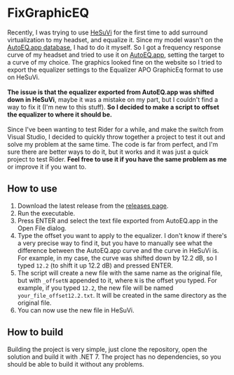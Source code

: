 ﻿# FixGraphicEQ
Recently, I was trying to use [HeSuVi](https://sourceforge.net/projects/hesuvi/) for the first time to add surround virtualization to my headset, and equalize it. Since my model wasn't on the [AutoEQ.app database](https://github.com/jaakkopasanen/AutoEq/tree/master/results), I had to do it myself. So I got a frequency response curve of my headset and tried to use it on [AutoEQ.app](https://autoeq.app), setting the target to a curve of my choice. The graphics looked fine on the website so I tried to export the equalizer settings to the Equalizer APO GraphicEq format to use on HeSuVi.
<br><br>
**The issue is that the equalizer exported from AutoEQ.app was shifted down in HeSuVi**, maybe it was a mistake on my part, but I couldn't find a way to fix it (I'm new to this stuff). **So I decided to make a script to offset the equalizer to where it should be.**
<br><br>
Since I've been wanting to test Rider for a while, and make the switch from Visual Studio, I decided to quickly throw together a project to test it out and solve my problem at the same time. The code is far from perfect, and I'm sure there are better ways to do it, but it works and it was just a quick project to test Rider. **Feel free to use it if you have the same problem as me** or improve it if you want to.

## How to use

1. Download the latest release from the [releases page](https://github.com/VictorPLopes/FixGraphicEQ/releases).
2. Run the executable.
3. Press ENTER and select the text file exported from AutoEQ.app in the Open File dialog.
4. Type the offset you want to apply to the equalizer. I don't know if there's a very precise way to find it, but you have to manually see what the difference between the AutoEQ.app curve and the curve in HeSuVi is. For example, in my case, the curve was shifted down by 12.2 dB, so I typed `12.2` (to shift it up 12.2 dB) and pressed ENTER.
5. The script will create a new file with the same name as the original file, but with `_offsetN` appended to it, where `N` is the offset you typed. For example, if you typed `12.2`, the new file will be named `your_file_offset12.2.txt`. It will be created in the same directory as the original file.
6. You can now use the new file in HeSuVi.

## How to build

Building the project is very simple, just clone the repository, open the solution and build it with .NET 7. The project has no dependencies, so you should be able to build it without any problems.